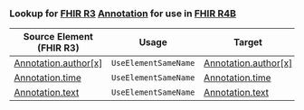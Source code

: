 ### Lookup for [FHIR R3](https://hl7.org/fhir/STU3/) [Annotation](https://hl7.org/fhir/STU3/Annotation.html) for use in [FHIR R4B](https://hl7.org/fhir/R4B/)

| Source Element (FHIR R3) | Usage | Target |
| -------------- | ----- | ------ |
| [Annotation.author[x]](https://hl7.org/fhir/STU3/Annotation.html#resource) | `UseElementSameName` | [Annotation.author[x]](https://hl7.org/fhir/R4B/Annotation.html#resource) |
| [Annotation.time](https://hl7.org/fhir/STU3/Annotation.html#resource) | `UseElementSameName` | [Annotation.time](https://hl7.org/fhir/R4B/Annotation.html#resource) |
| [Annotation.text](https://hl7.org/fhir/STU3/Annotation.html#resource) | `UseElementSameName` | [Annotation.text](https://hl7.org/fhir/R4B/Annotation.html#resource) |
